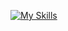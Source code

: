 
[![My Skills](https://skillicons.dev/icons?i=js,html,css,php,django,docker,postgres,py,c,xd,ps,wordpress)](https://skillicons.dev)
